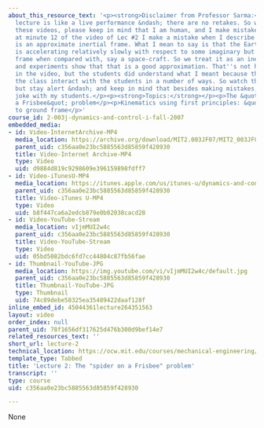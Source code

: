 ```yaml
---
about_this_resource_text: '<p><strong>Disclaimer from Professor Sarma:</strong> A
  lecture is like a live performance &ndash; there are no retakes. So when you watch
  these videos, please keep in mind that I am human, and I make mistakes. For example,
  at minute 12 of the video of Lec #2 I make a mistake when I describe why the earth
  is an approximate inertial frame. What I mean to say is that the Earth, though moving,
  is accelerating relatively slowly with respect to some imaginary but real inertial
  frame when compared with, say a space-craft. So we treat it as an inertial frame,
  and experiments show that that is a good approximation. That''s not how I say it
  in the video, but the students did understand what I meant because the staff of
  the class interact with the students in a number of ways. So watch these videos
  but stay alert &ndash; and keep in mind that besides making mistakes, I also sometimes
  joke with my students.</p><p><strong>Topics:</strong></p><p>The &quot;spider on
  a Frisbee&quot; problem</p><p>Kinematics using first principles: &quot;downconvert&quot;
  to ground frame</p>'
course_id: 2-003j-dynamics-and-control-i-fall-2007
embedded_media:
- id: Video-InternetArchive-MP4
  media_location: https://archive.org/download/MIT2.003JF07/MIT2_003JF07lec02_220k.mp4
  parent_uid: c356aa0e23bc5885563d85859f428930
  title: Video-Internet Archive-MP4
  type: Video
  uid: d9884d819c9298609e396159898fdff7
- id: Video-iTunesU-MP4
  media_location: https://itunes.apple.com/us/itunes-u/dynamics-and-control-i/id844431927?mt=10
  parent_uid: c356aa0e23bc5885563d85859f428930
  title: Video-iTunes U-MP4
  type: Video
  uid: b8f447ca6a2edcb879e0b02038cacd28
- id: Video-YouTube-Stream
  media_location: vIjmMUI2w4c
  parent_uid: c356aa0e23bc5885563d85859f428930
  title: Video-YouTube-Stream
  type: Video
  uid: 05bd5082bdc6fd7cc44804c87fb56fae
- id: Thumbnail-YouTube-JPG
  media_location: https://img.youtube.com/vi/vIjmMUI2w4c/default.jpg
  parent_uid: c356aa0e23bc5885563d85859f428930
  title: Thumbnail-YouTube-JPG
  type: Thumbnail
  uid: 74c89debe58325ea35489422daaf128f
inline_embed_id: 45044361lecture264351563
layout: video
order_index: null
parent_uid: 78f1656df317625d476b300d9bef14e7
related_resources_text: ''
short_url: lecture-2
technical_location: https://ocw.mit.edu/courses/mechanical-engineering/2-003j-dynamics-and-control-i-fall-2007/video-lectures/lecture-2
template_type: Tabbed
title: 'Lecture 2: The "spider on a Frisbee" problem'
transcript: ''
type: course
uid: c356aa0e23bc5885563d85859f428930

---
```

None